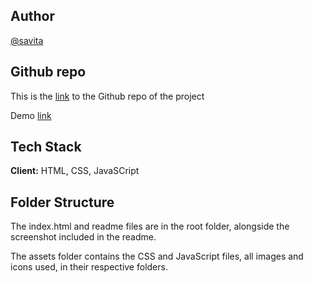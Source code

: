
## Author

[@savita](https://github.com/Savi0301/)

## Github repo

This is the [link](https://github.com/Savi0301/portfolio) to the Github repo of the project

Demo [link](https://savi0301.github.io/portfolio/)

## Tech Stack

**Client:** HTML, CSS,  JavaSCript


## Folder Structure

The index.html and readme files are in the root folder, alongside the screenshot included in the readme.

The assets folder contains the CSS and JavaScript files, all images and icons used, in their respective folders.



